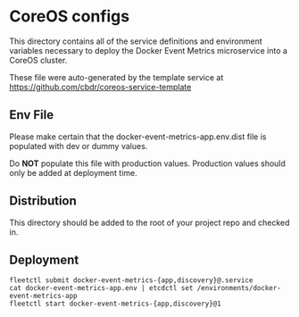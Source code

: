 # CoreOS configs #

This directory contains all of the service definitions and environment variables necessary to deploy the Docker Event Metrics microservice into a CoreOS cluster.

These file were auto-generated by the template service at https://github.com/cbdr/coreos-service-template

## Env File ##

Please make certain that the docker-event-metrics-app.env.dist file is populated with dev or dummy values.

Do **NOT** populate this file with production values. Production values should only be added at deployment time.

## Distribution ##

This directory should be added to the root of your project repo and checked in.

## Deployment ##

```shell
fleetctl submit docker-event-metrics-{app,discovery}@.service
cat docker-event-metrics-app.env | etcdctl set /environments/docker-event-metrics-app
fleetctl start docker-event-metrics-{app,discovery}@1
```

